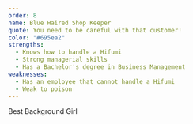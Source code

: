 ```yaml
---
order: 8
name: Blue Haired Shop Keeper
quote: You need to be careful with that customer!
color: "#695ea2"
strengths:
  - Knows how to handle a Hifumi
  - Strong managerial skills
  - Has a Bachelor's degree in Business Management
weaknesses:
  - Has an employee that cannot handle a Hifumi
  - Weak to poison
---
```


Best Background Girl
